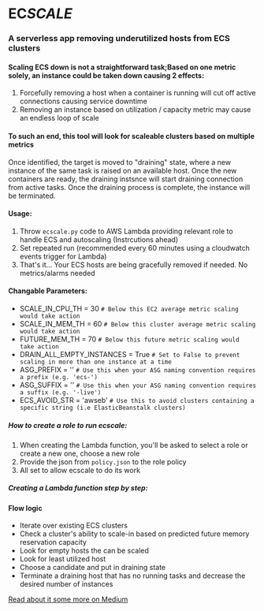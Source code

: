 # EC*SCALE*
### A serverless app removing underutilized hosts from ECS clusters

#### Scaling ECS down is not a straightforward task;Based on one metric solely, an instance could be taken down causing 2 effects:
 1. Forcefully removing a host when a container is running will cut off active connections causing service downtime
 2. Removing an instance based on utilization / capacity metric may cause an endless loop of scale


#### To such an end, this tool will look for scaleable clusters based on multiple metrics
Once identified, the target is moved to "draining" state, where a new instance of the same task is raised on an available host. Once the new containers are ready, the draining instsnce will start draining connection from active tasks.
Once the draining process is complete, the instance will be terminated.


#### Usage:
1. Throw `ecscale.py` code to AWS Lambda providing relevant role to handle ECS and autoscaling (Instrcutions ahead) 
2. Set repeated run (recommended every 60 minutes using a cloudwatch events trigger for Lambda)
3. That's it... Your ECS hosts are being gracefully removed if needed. No metrics/alarms needed

#### Changable Parameters:
* SCALE_IN_CPU_TH = 30 `# Below this EC2 average metric scaling would take action`
* SCALE_IN_MEM_TH = 60 `# Below this cluster average metric scaling would take action`
* FUTURE_MEM_TH = 70 `# Below this future metric scaling would take action`
* DRAIN_ALL_EMPTY_INSTANCES = True `# Set to False to prevent scaling in more than one instance at a time`
* ASG_PREFIX = '' `# Use this when your ASG naming convention requires a prefix (e.g. 'ecs-')`
* ASG_SUFFIX = '' `# Use this when your ASG naming convention requires a suffix (e.g. '-live')`
* ECS_AVOID_STR = 'awseb' `# Use this to avoid clusters containing a specific string (i.e ElasticBeanstalk clusters)`

##### How to create a role to run ecscale:
1. When creating the Lambda function, you'll be asked to select a role or create a new one, choose a new role
2. Provide the json from `policy.json` to the role policy
3. All set to allow ecscale to do its work

##### Creating a Lambda function step by step:

#### Flow logic
* Iterate over existing ECS clusters
* Check a cluster's ability to scale-in based on predicted future memory reservation capacity
* Look for empty hosts the can be scaled
* Look for least utilized host
* Choose a candidate and put in draining state
* Terminate a draining host that has no running tasks and decrease the desired number of instances

[Read about it some more on Medium](https://medium.com/@omerxx/how-to-scale-in-ecs-hosts-2d0906d2ba)
